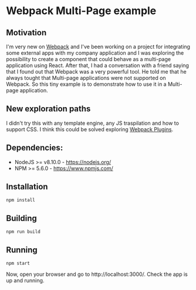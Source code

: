 # Webpack Multi-Page example

## Motivation
I'm very new on [Webpack](https://webpack.js.org) and I've been working on a project for integrating some external apps with my company application and I was exploring the possibility to create a component that could behave as a multi-page application using React. After that, I had a conversation with a friend saying that I found out that Webpack was a very powerful tool. He told me that he always tought that Multi-page applications were not supported on Webpack. So this tiny example is to demonstrate how to use it in a Multi-page application.

## New exploration paths
I didn't try this with any template engine, any JS traspilation and how to support CSS. I think this could be solved exploring [Webpack Plugins](https://webpack.js.org/plugins/]).

## Dependencies:
- NodeJS >= v8.10.0 - https://nodejs.org/
- NPM >= 5.6.0  - https://www.npmjs.com/

## Installation
```
npm install
```

## Building
```
npm run build
```

## Running
```
npm start
```
Now, open your browser and go to http://localhost:3000/. Check the app is up and running.
